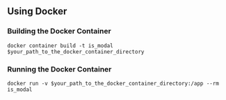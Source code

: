 ## Using Docker

### Building the Docker Container

```
docker container build -t is_modal $your_path_to_the_docker_container_directory
```

### Running the Docker Container

```
docker run -v $your_path_to_the_docker_container_directory:/app --rm is_modal
```